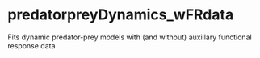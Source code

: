 # predatorpreyDynamics_wFRdata
Fits dynamic predator-prey models with (and without) auxillary functional response data
